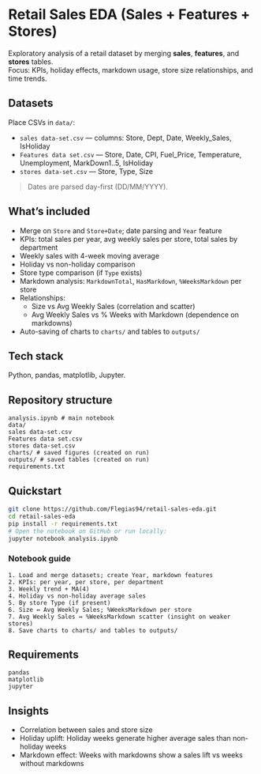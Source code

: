 # Retail Sales EDA (Sales + Features + Stores)

Exploratory analysis of a retail dataset by merging **sales**, **features**, and **stores** tables.  
Focus: KPIs, holiday effects, markdown usage, store size relationships, and time trends.

## Datasets
Place CSVs in `data/`:
- `sales data-set.csv` — columns: Store, Dept, Date, Weekly_Sales, IsHoliday
- `Features data set.csv` — Store, Date, CPI, Fuel_Price, Temperature, Unemployment, MarkDown1..5, IsHoliday
- `stores data-set.csv` — Store, Type, Size

> Dates are parsed day-first (DD/MM/YYYY).

## What’s included
- Merge on `Store` and `Store+Date`; date parsing and `Year` feature
- KPIs: total sales per year, avg weekly sales per store, total sales by department
- Weekly sales with 4-week moving average
- Holiday vs non-holiday comparison
- Store type comparison (if `Type` exists)
- Markdown analysis: `MarkdownTotal`, `HasMarkdown`, `%WeeksMarkdown` per store
- Relationships:
  - Size vs Avg Weekly Sales (correlation and scatter)
  - Avg Weekly Sales vs % Weeks with Markdown (dependence on markdowns)
- Auto-saving of charts to `charts/` and tables to `outputs/`

## Tech stack
Python, pandas, matplotlib, Jupyter.

## Repository structure
```
analysis.ipynb # main notebook
data/
sales data-set.csv
Features data set.csv
stores data-set.csv
charts/ # saved figures (created on run)
outputs/ # saved tables (created on run)
requirements.txt
```


## Quickstart
```bash
git clone https://github.com/Flegias94/retail-sales-eda.git
cd retail-sales-eda
pip install -r requirements.txt
# Open the notebook on GitHub or run locally:
jupyter notebook analysis.ipynb
```
### Notebook guide
```
1. Load and merge datasets; create Year, markdown features
2. KPIs: per year, per store, per department
3. Weekly trend + MA(4)
4. Holiday vs non-holiday average sales
5. By store Type (if present)
6. Size ↔ Avg Weekly Sales; %WeeksMarkdown per store
7. Avg Weekly Sales ↔ %WeeksMarkdown scatter (insight on weaker stores)
8. Save charts to charts/ and tables to outputs/
```
## Requirements
```
pandas
matplotlib
jupyter
```

## Insights

- Correlation between sales and store size
- Holiday uplift: Holiday weeks generate higher average sales than non-holiday weeks
- Markdown effect: Weeks with markdowns show a sales lift vs weeks without markdowns
